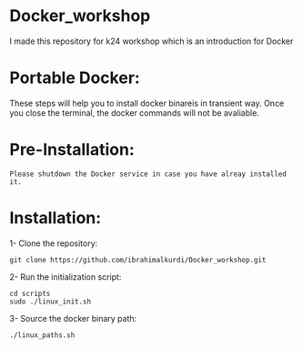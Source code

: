 # Docker_workshop
I made this repository for k24 workshop which is an introduction for Docker

# Portable Docker:
These steps will help you to install docker binareis in transient way. 
Once you close the terminal, the docker commands will not be avaliable.

# Pre-Installation:
```
Please shutdown the Docker service in case you have alreay installed it. 
```

# Installation:
1- Clone the repository:
```
git clone https://github.com/ibrahimalkurdi/Docker_workshop.git
```

2- Run the initialization script:
```
cd scripts
sudo ./linux_init.sh
```

3- Source the docker binary path:
```
./linux_paths.sh
```
